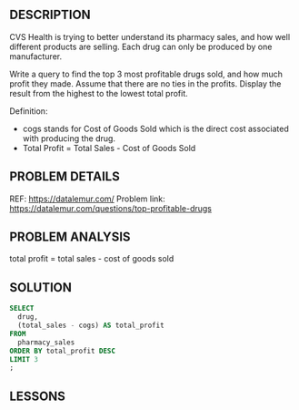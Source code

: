 ## DESCRIPTION
CVS Health is trying to better understand its pharmacy sales, and how well different products are selling. Each drug can only be produced by one manufacturer.

Write a query to find the top 3 most profitable drugs sold, and how much profit they made. Assume that there are no ties in the profits. Display the result from the highest to the lowest total profit.

Definition:
- cogs stands for Cost of Goods Sold which is the direct cost associated with producing the drug.
- Total Profit = Total Sales - Cost of Goods Sold

## PROBLEM DETAILS
REF: <https://datalemur.com/>
Problem link: <https://datalemur.com/questions/top-profitable-drugs>

## PROBLEM ANALYSIS

total profit = total sales - cost of goods sold

## SOLUTION

```sql
SELECT
  drug,
  (total_sales - cogs) AS total_profit
FROM
  pharmacy_sales
ORDER BY total_profit DESC
LIMIT 3
;
```

## LESSONS
